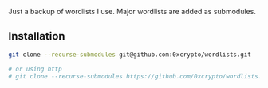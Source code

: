 Just a backup of wordlists I use. Major wordlists are added as submodules.

## Installation
```bash
git clone --recurse-submodules git@github.com:0xcrypto/wordlists.git

# or using http
# git clone --recurse-submodules https://github.com/0xcrypto/wordlists.git
```

